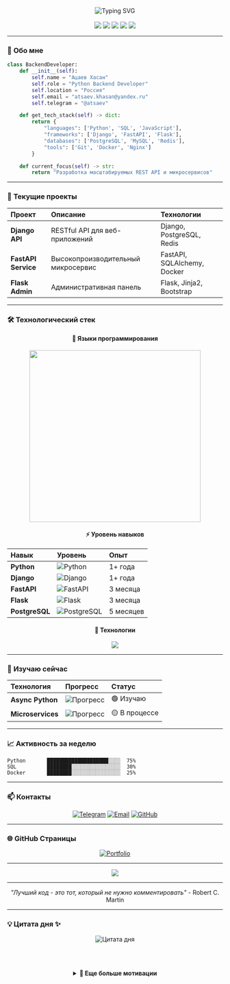 <div align="center">
  <img src="https://readme-typing-svg.herokuapp.com?font=Fira+Code&size=35&duration=4000&pause=1000&color=3776AB&center=true&vCenter=true&width=600&lines=Привет+👋;Я+Python+Backend+Developer;Добро+пожаловать!" alt="Typing SVG" />
</div>

<br/>

<div align="center">
  <img src="https://img.shields.io/badge/Python-3776AB?style=for-the-badge&logo=python&logoColor=white" />
  <img src="https://img.shields.io/badge/Django-092E20?style=for-the-badge&logo=django&logoColor=white" />
  <img src="https://img.shields.io/badge/FastAPI-009688?style=for-the-badge&logo=fastapi&logoColor=white" />
  <img src="https://img.shields.io/badge/PostgreSQL-336791?style=for-the-badge&logo=postgresql&logoColor=white" />
  <img src="https://img.shields.io/badge/Flask-000000?style=for-the-badge&logo=flask&logoColor=white" />
</div>

---

### 🐍 **Обо мне**

```python
class BackendDeveloper:
    def __init__(self):
        self.name = "Ацаев Хасан"
        self.role = "Python Backend Developer"
        self.location = "Россия"
        self.email = "atsaev.khasan@yandex.ru"
        self.telegram = "@atsaev"

    def get_tech_stack(self) -> dict:
        return {
            "languages": ['Python', 'SQL', 'JavaScript'],
            "frameworks": ['Django', 'FastAPI', 'Flask'],
            "databases": ['PostgreSQL', 'MySQL', 'Redis'],
            "tools": ['Git', 'Docker', 'Nginx']
        }

    def current_focus(self) -> str:
        return "Разработка масштабируемых REST API и микросервисов"
```

---

### 🚀 **Текущие проекты**

<div align="center">

| **Проект** | **Описание** | **Технологии** |
|:-----------|:-------------|:---------------|
| **Django API** | RESTful API для веб-приложений | Django, PostgreSQL, Redis |
| **FastAPI Service** | Высокопроизводительный микросервис | FastAPI, SQLAlchemy, Docker |
| **Flask Admin** | Административная панель | Flask, Jinja2, Bootstrap |

</div>

---

### 🛠️ **Технологический стек**

<div align="center">

#### **🐍 Языки программирования**
<p align="center">
  <img src="https://github-readme-stats.vercel.app/api/top-langs/?username=atsaev&layout=compact&theme=radical&hide_border=true&langs_count=8&hide_title=true" width="400" />
</p>

#### **⚡ Уровень навыков**
<div align="center">

| **Навык** | **Уровень** | **Опыт** |
|:----------|:------------|:---------|
| **Python** | ![Python](https://img.shields.io/badge/-Intermediate-00ff00?style=flat&logo=python&logoColor=white) | 1+ года |
| **Django** | ![Django](https://img.shields.io/badge/-Newbie-0099ff?style=flat&logo=django&logoColor=white) | 1+ года |
| **FastAPI** | ![FastAPI](https://img.shields.io/badge/-Newbie-009688?style=flat&logo=fastapi&logoColor=white) | 3 месяца |
| **Flask** | ![Flask](https://img.shields.io/badge/-Newbie-ff9900?style=flat&logo=flask&logoColor=white) | 3 месяца |
| **PostgreSQL** | ![PostgreSQL](https://img.shields.io/badge/-Newbie-336791?style=flat&logo=postgresql&logoColor=white) | 5 месяцев |

</div>

#### **🎨 Технологии**
<p align="center">
  <img src="https://skillicons.dev/icons?i=python,django,flask,fastapi,postgresql,mysql,redis,docker,git,nginx&theme=dark" />
</p>

</div>

---

### 🎯 **Изучаю сейчас**

<div align="center">

| **Технология** | **Прогресс** | **Статус** |
|:---------------|:-------------|:-----------|
| **Async Python** | ![Прогресс](https://img.shields.io/badge/Progress-35%25-blue) | 🟢 Изучаю |
| **Microservices** | ![Прогресс](https://img.shields.io/badge/Progress-25%25-blue) | 🟡 В процессе |

</div>


---

### 📈 **Активность за неделю**

<!--START_SECTION:waka-->
```text
Python       ████████████████████░░░░  75%
SQL          ████████░░░░░░░░░░░░░░░░  30%
Docker       ████████░░░░░░░░░░░░░░░░  25%
```
<!--END_SECTION:waka-->

---

### 📫 **Контакты**

<div align="center">

[![Telegram](https://img.shields.io/badge/Telegram-2CA5E0?style=for-the-badge&logo=telegram&logoColor=white)](https://t.me/atsaev)
[![Email](https://img.shields.io/badge/Email-D14836?style=for-the-badge&logo=gmail&logoColor=white)](mailto:atsaev.khasan@yandex.ru)
[![GitHub](https://img.shields.io/badge/GitHub-100000?style=for-the-badge&logo=github&logoColor=white)](https://github.com/atsaev)

</div>

---

### 🌐 **GitHub Страницы**

<div align="center">
  <a href="https://atsaev.github.io">
    <img src="https://img.shields.io/badge/Портфолио-00A98F?style=for-the-badge&logo=githubpages&logoColor=white" alt="Portfolio"/>
  </a>
</div>

---

<div align="center">
  <img src="https://capsule-render.vercel.app/api?type=waving&color=gradient&height=60&section=footer" />
</div>

---

<div align="center">
  <p><i>"Лучший код - это тот, который не нужно комментировать"</i> - Robert C. Martin</p>
</div>

---

### 💡 **Цитата дня** ✨

<div align="center">

  <!-- Анимированная цитата дня -->
  <img src="https://quotes-github-readme.vercel.app/api?type=horizontal&theme=radical&animation=true" alt="Цитата дня" />

  <br/><br/>

  <!-- Дополнительная мотивационная цитата -->
  <details>
    <summary><b>🎯 Еще больше мотивации</b></summary>
    <br/>
    <img src="https://quotes-github-readme.vercel.app/api?type=vertical&theme=dark&category=motivation" alt="Motivational quote" />
    <br/>
    <img src="https://quotes-github-readme.vercel.app/api?type=horizontal&theme=vue&category=programming" alt="Programming wisdom" />
  </details>

  <br/>
</div>
